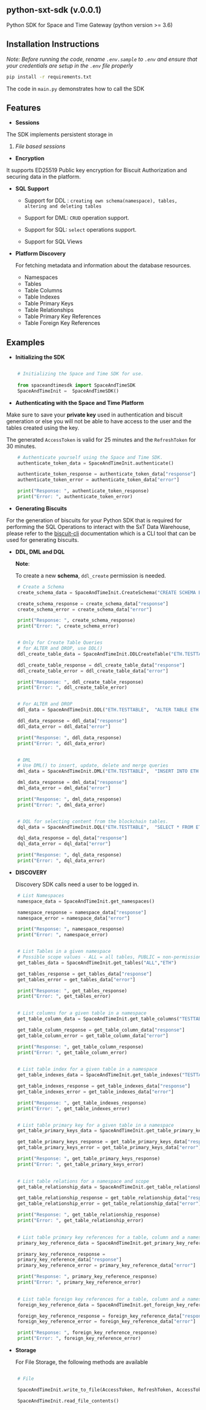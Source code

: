 
  
  

## python-sxt-sdk (v.0.0.1)

  

Python SDK for Space and Time Gateway (python version >= 3.6)

  

## Installation Instructions

  

_Note: Before running the code, rename `.env.sample` to `.env` and ensure that your credentials are setup in the `.env` file properly_

  

```sh
pip install -r requirements.txt
```

The code in `main.py` demonstrates how to call the SDK
  

## Features

  

-  **Sessions**

The SDK implements persistent storage in

1. _File based sessions_

  

-  **Encryption**

It supports ED25519 Public key encryption for Biscuit Authorization and securing data in the platform.

  

-  **SQL Support**

	- Support for DDL : ```creating own schema(namespace), tables, altering and deleting tables```

	- Support for DML: ```CRUD``` operation support.

	- Support for SQL: ```select``` operations support.

	- Support for SQL Views

  

-  **Platform Discovery**

	For fetching metadata and information about the database resources.

	- Namespaces
	- Tables
	- Table Columns
	- Table Indexes
	- Table Primary Keys
	- Table Relationships
	- Table Primary Key References
	- Table Foreign Key References

  
  

## Examples

  

-  **Initializing the SDK**

```python

	# Initializing the Space and Time SDK for use.
	
	from spaceandtimesdk import SpaceAndTimeSDK
	SpaceAndTimeInit =  SpaceAndTimeSDK()

```

  

-  **Authenticating with the Space and Time Platform**

  

Make sure to save your **private key** used in authentication and biscuit generation or else you will not be able to have access to the user and the tables created using the key.

  

The generated ``AccessToken`` is valid for 25 minutes and the ``RefreshToken`` for 30 minutes.

  

```python
	# Authenticate yourself using the Space and Time SDK.
	authenticate_token_data = SpaceAndTimeInit.authenticate()

	authenticate_token_response = authenticate_token_data["response"]
	authenticate_token_error = authenticate_token_data["error"]

	print("Response: ", authenticate_token_response)
	print("Error: ", authenticate_token_error)

```

-  **Generating Biscuits**

  

For the generation of biscuits for your Python SDK that is required for performing the SQL Operations to interact with the SxT Data Warehouse, please refer to the [biscuit-cli](https://www.biscuitsec.org/docs/Usage/cli/) documentation which is a CLI tool that can be used for generating biscuits.

  

-  **DDL, DML and DQL**

	**Note**:
	
	To create a new **schema**, ``ddl_create`` permission is needed.

  

```python
	# Create a Schema
	create_schema_data = SpaceAndTimeInit.CreateSchema("CREATE SCHEMA ETH")

	create_schema_response = create_schema_data["response"]
	create_schema_error = create_schema_data["error"]

	print("Response: ", create_schema_response)
	print("Error: ", create_schema_error)


	# Only for Create Table Queries
	# for ALTER and DROP, use DDL()
	ddl_create_table_data = SpaceAndTimeInit.DDLCreateTable("ETH.TESTTABLE",  "CREATE TABLE ETH.TESTTABLE (id INT PRIMARY KEY, test VARCHAR)",  "permissioned", publicKey, biscuit)

	ddl_create_table_response = ddl_create_table_data["response"]
	ddl_create_table_error = ddl_create_table_data["error"]

	print("Response: ", ddl_create_table_response)
	print("Error: ", ddl_create_table_error)


	# For ALTER and DROP
	ddl_data = SpaceAndTimeInit.DDL("ETH.TESTTABLE",  "ALTER TABLE ETH.TESTTABLE ADD TEST2 VARCHAR", biscuit)

	ddl_data_response = ddl_data["response"]
	ddl_data_error = ddl_data["error"]

	print("Response: ", ddl_data_response)
	print("Error: ", ddl_data_error)


	# DML
	# Use DML() to insert, update, delete and merge queries
	dml_data = SpaceAndTimeInit.DML("ETH.TESTTABLE",  "INSERT INTO ETH.TESTTABLE VALUES(5,'x5')", biscuit)

	dml_data_response = dml_data["response"]
	dml_data_error = dml_data["error"]

	print("Response: ", dml_data_response)
	print("Error: ", dml_data_error)


	# DQL for selecting content from the blockchain tables.
	dql_data = SpaceAndTimeInit.DQL("ETH.TESTTABLE",  "SELECT * FROM ETH.TESTTABLE", biscuit)

	dql_data_response = dql_data["response"]
	dql_data_error = dql_data["error"]

	print("Response: ", dql_data_response)
	print("Error: ", dql_data_error)

```

  

-  **DISCOVERY**

	Discovery SDK calls need a user to be logged in.

  

```python
	# List Namespaces
	namespace_data = SpaceAndTimeInit.get_namespaces()

	namespace_response = namespace_data["response"]
	namespace_error = namespace_data["error"]

	print("Response: ", namespace_response)
	print("Error: ", namespace_error)


	# List Tables in a given namespace
	# Possible scope values - ALL = all tables, PUBLIC = non-permissioned tables, PRIVATE = tables created by a requesting user
	get_tables_data = SpaceAndTimeInit.get_tables("ALL","ETH")

	get_tables_response = get_tables_data["response"]
	get_tables_error = get_tables_data["error"]

	print("Response: ", get_tables_response)
	print("Error: ", get_tables_error)

	 
	# List columns for a given table in a namespace
	get_table_column_data = SpaceAndTimeInit.get_table_columns("TESTTABLE",  "ETH")

	get_table_column_response = get_table_column_data["response"]
	get_table_column_error = get_table_column_data["error"]

	print("Response: ", get_table_column_response)
	print("Error: ", get_table_column_error)

	  
	# List table index for a given table in a namespace
	get_table_indexes_data = SpaceAndTimeInit.get_table_indexes("TESTTABLE",  "ETH")

	get_table_indexes_response = get_table_indexes_data["response"]
	get_table_indexes_error = get_table_indexes_data["error"]

	print("Response: ", get_table_indexes_response)
	print("Error: ", get_table_indexes_error)


	# List table primary key for a given table in a namespace
	get_table_primary_keys_data = SpaceAndTimeInit.get_table_primary_keys("TESTTABLE",  "ETH")

	get_table_primary_keys_response = get_table_primary_keys_data["response"]
	get_table_primary_keys_error = get_table_primary_keys_data["error"]

	print("Response: ", get_table_primary_keys_response)
	print("Error: ", get_table_primary_keys_error)

	  
	# List table relations for a namespace and scope
	get_table_relationship_data = SpaceAndTimeInit.get_table_relationships("PRIVATE",  "ETH")

	get_table_relationship_response = get_table_relationship_data["response"]
	get_table_relationship_error = get_table_relationship_data["error"]

	print("Response: ", get_table_relationship_response)
	print("Error: ", get_table_relationship_error)

	  
	# List table primary key references for a table, column and a namespace
	primary_key_reference_data = SpaceAndTimeInit.get_primary_key_references("TESTTABLE",  "TEST",  "ETH")

	primary_key_reference_response =
	primary_key_reference_data["response"]
	primary_key_reference_error = primary_key_reference_data["error"]

	print("Response: ", primary_key_reference_response)
	print("Error: ", primary_key_reference_error)

	  
	# List table foreign key references for a table, column and a namespace
	foreign_key_reference_data = SpaceAndTimeInit.get_foreign_key_references("TESTTABLE",  "TEST",  "ETH")

	foreign_key_reference_response = foreign_key_reference_data["response"]
	foreign_key_reference_error = foreign_key_reference_data["error"]

	print("Response: ", foreign_key_reference_response)
	print("Error: ", foreign_key_reference_error)

```

  

-  **Storage**

	For File Storage, the following methods are available

```python

	# File

	SpaceAndTimeInit.write_to_file(AccessToken, RefreshToken, AccessTokenExpires, RefreshTokenExpires)

	SpaceAndTimeInit.read_file_contents()

```
